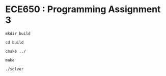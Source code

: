 # ECE650 : Programming Assignment 3

```mkdir build ```

```cd build```

```cmake ../```

```make```

```./solver```

